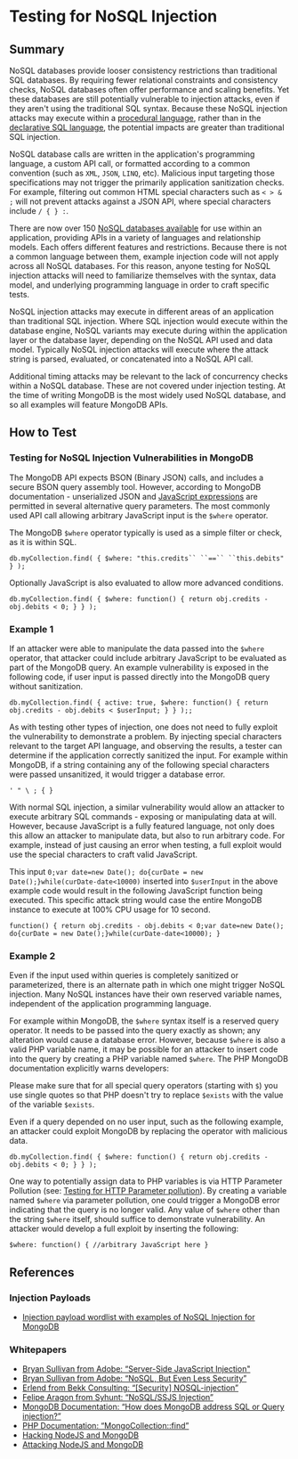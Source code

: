 # Testing for NoSQL Injection

## Summary

NoSQL databases provide looser consistency restrictions than traditional SQL databases. By requiring fewer relational constraints and consistency checks, NoSQL databases often offer performance and scaling benefits. Yet these databases are still potentially vulnerable to injection attacks, even if they aren't using the traditional SQL syntax. Because these NoSQL injection attacks may execute within a [procedural language](https://en.wikipedia.org/wiki/Procedural_programming), rather than in the [declarative SQL language](https://en.wikipedia.org/wiki/Declarative_programming), the potential impacts are greater than traditional SQL injection.

NoSQL database calls are written in the application's programming language, a custom API call, or formatted according to a common convention (such as `XML`, `JSON`, `LINQ`, etc). Malicious input targeting those specifications may not trigger the primarily application sanitization checks. For example, filtering out common HTML special characters such as `< > & ;` will not prevent attacks against a JSON API, where special characters include `/ { } :`.

There are now over 150 [NoSQL databases available](http://nosql-database.org) for use within an application, providing APIs in a variety of languages and relationship models. Each offers different features and restrictions. Because there is not a common language between them, example injection code will not apply across all NoSQL databases. For this reason, anyone testing for NoSQL injection attacks will need to familiarize themselves with the syntax, data model, and underlying programming language in order to craft specific tests.

NoSQL injection attacks may execute in different areas of an application than traditional SQL injection. Where SQL injection would execute within the database engine, NoSQL variants may execute during within the application layer or the database layer, depending on the NoSQL API used and data model. Typically NoSQL injection attacks will execute where the attack string is parsed, evaluated, or concatenated into a NoSQL API call.

Additional timing attacks may be relevant to the lack of concurrency checks within a NoSQL database. These are not covered under injection testing. At the time of writing MongoDB is the most widely used NoSQL database, and so all examples will feature MongoDB APIs.

## How to Test

### Testing for NoSQL Injection Vulnerabilities in MongoDB

The MongoDB API expects BSON (Binary JSON) calls, and includes a secure BSON query assembly tool. However, according to MongoDB documentation - unserialized JSON and [JavaScript expressions](https://docs.mongodb.org/manual/faq/developers/#javascript) are permitted in several alternative query parameters. The most commonly used API call allowing arbitrary JavaScript input is the `$where` operator.

The MongoDB `$where` operator typically is used as a simple filter or check, as it is within SQL.

`db.myCollection.find( { $where: "this.credits`` ``==`` ``this.debits" } );`

Optionally JavaScript is also evaluated to allow more advanced conditions.

`db.myCollection.find( { $where: function() { return obj.credits - obj.debits < 0; } } );`

### Example 1

If an attacker were able to manipulate the data passed into the `$where` operator, that attacker could include arbitrary JavaScript to be evaluated as part of the MongoDB query. An example vulnerability is exposed in the following code, if user input is passed directly into the MongoDB query without sanitization.

`db.myCollection.find( { active: true, $where: function() { return obj.credits - obj.debits < $userInput; } } );;`

As with testing other types of injection, one does not need to fully exploit the vulnerability to demonstrate a problem. By injecting special characters relevant to the target API language, and observing the results, a tester can determine if the application correctly sanitized the input. For example within MongoDB, if a string containing any of the following special characters were passed unsanitized, it would trigger a database error.

`' " \ ; { }`

With normal SQL injection, a similar vulnerability would allow an attacker to execute arbitrary SQL commands - exposing or manipulating data at will. However, because JavaScript is a fully featured language, not only does this allow an attacker to manipulate data, but also to run arbitrary code. For example, instead of just causing an error when testing, a full exploit would use the special characters to craft valid JavaScript.

This input `0;var date=new Date(); do{curDate = new Date();}while(curDate-date<10000)` inserted into `$userInput` in the above example code would result in the following JavaScript function being executed. This specific attack string would case the entire MongoDB instance to execute at 100% CPU usage for 10 second.

`function() { return obj.credits - obj.debits < 0;var date=new Date(); do{curDate = new Date();}while(curDate-date<10000); }`

### Example 2

Even if the input used within queries is completely sanitized or parameterized, there is an alternate path in which one might trigger NoSQL injection. Many NoSQL instances have their own reserved variable names, independent of the application programming language.

For example within MongoDB, the `$where` syntax itself is a reserved query operator. It needs to be passed into the query exactly as shown; any alteration would cause a database error. However, because `$where` is also a valid PHP variable name, it may be possible for an attacker to insert code into the query by creating a PHP variable named `$where`. The PHP MongoDB documentation explicitly warns developers:

Please make sure that for all special query operators (starting with `$`) you use single quotes so that PHP doesn't try to replace `$exists` with the value of the variable `$exists`.

Even if a query depended on no user input, such as the following example, an attacker could exploit MongoDB by replacing the operator with malicious data.

`db.myCollection.find( { $where: function() { return obj.credits - obj.debits < 0; } } );`

One way to potentially assign data to PHP variables is via HTTP Parameter Pollution (see: [Testing for HTTP Parameter pollution](04-Testing_for_HTTP_Parameter_Pollution.md)). By creating a variable named `$where` via parameter pollution, one could trigger a MongoDB error indicating that the query is no longer valid. Any value of `$where` other than the string `$where` itself, should suffice to demonstrate vulnerability. An attacker would develop a full exploit by inserting the following:

`$where: function() { //arbitrary JavaScript here }`

## References

### Injection Payloads

- [Injection payload wordlist with examples of NoSQL Injection for MongoDB](https://github.com/cr0hn/nosqlinjection_wordlists)

### Whitepapers

- [Bryan Sullivan from Adobe: “Server-Side JavaScript Injection"](https://media.blackhat.com/bh-us-11/Sullivan/BH_US_11_Sullivan_Server_Side_WP.pdf)
- [Bryan Sullivan from Adobe: “NoSQL, But Even Less Security”](https://blogs.adobe.com/asset/files/2011/04/NoSQL-But-Even-Less-Security.pdf)
- [Erlend from Bekk Consulting: “[Security] NOSQL-injection”](https://erlend.oftedal.no/blog/?blogid=110)
- [Felipe Aragon from Syhunt: “NoSQL/SSJS Injection”](http://www.syhunt.com/en/?n=Articles.NoSQLInjection)
- [MongoDB Documentation: “How does MongoDB address SQL or Query injection?”](https://docs.mongodb.org/manual/faq/developers/#how-does-mongodb-address-sql-or-query-injection)
- [PHP Documentation: “MongoCollection::find”](https://php.net/manual/en/mongocollection.find.php)
- [Hacking NodeJS and MongoDB](https://blog.websecurify.com/2014/08/hacking-nodejs-and-mongodb.html)
- [Attacking NodeJS and MongoDB](https://blog.websecurify.com/2014/08/attacks-nodejs-and-mongodb-part-to.html)
